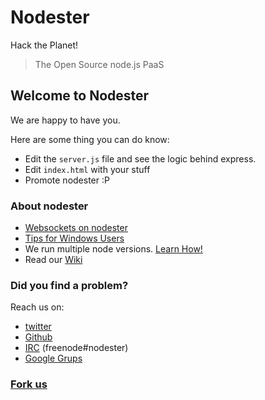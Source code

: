 # Nodester
Hack the Planet!


> The Open Source node.js PaaS


## Welcome to Nodester

We are happy to have you.

Here are some thing you can do know:

- Edit the `server.js` file and see the logic behind express.
- Edit `index.html` with your stuff
- Promote nodester :P


### About nodester

- [Websockets on nodester](http://blog.nodester.com/post/3634535277/running-websockets-on-nodester)
- [Tips for Windows Users](http://blog.nodester.com/post/19902515151/tips-for-windows-users)
- We run multiple node versions. [Learn How!](http://blog.nodester.com/post/18702499832/nodester-now-running-node-js-0-6-12)
- Read our [Wiki](https://github.com/nodester/nodester/wiki/)

### Did you find a problem?

Reach us on:

- [twitter](http://twitter.com/nodester)
- [Github](http://github.com/nodester/nodester/issues)
- [IRC](http://irc.nodester.com) (freenode#nodester)
- [Google Grups](https://groups.google.com/forum/?fromgroups#!forum/nodester)

### [Fork us](http://github.com/nodester/nodester/)



